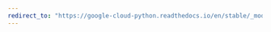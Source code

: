 ```yaml
---
redirect_to: "https://google-cloud-python.readthedocs.io/en/stable/_modules/google/cloud/bigquery/dataset.html"
---
```

